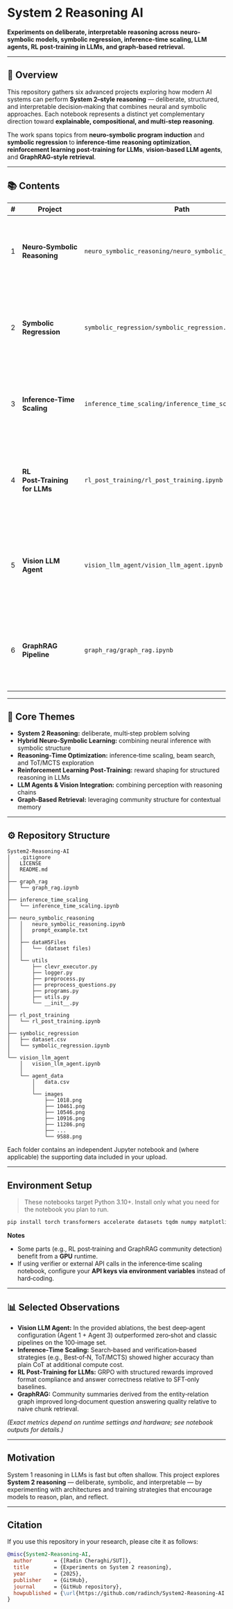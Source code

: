 # System 2 Reasoning AI
**Experiments on deliberate, interpretable reasoning across neuro-symbolic models, symbolic regression, inference-time scaling, LLM agents, RL post-training in LLMs, and graph-based retrieval.**

---

## 🧩 Overview
This repository gathers six advanced projects exploring how modern AI systems can perform **System 2–style reasoning** — deliberate, structured, and interpretable decision‑making that combines neural and symbolic approaches. Each notebook represents a distinct yet complementary direction toward **explainable, compositional, and multi‑step reasoning**.

The work spans topics from **neuro‑symbolic program induction** and **symbolic regression** to **inference‑time reasoning optimization**, **reinforcement learning post‑training for LLMs**, **vision‑based LLM agents**, and **GraphRAG‑style retrieval**.

---

## 📚 Contents

| # | Project | Path | Description |
|---|--------|------|-------------|
| 1 | **Neuro‑Symbolic Reasoning** | `neuro_symbolic_reasoning/neuro_symbolic_reasoning.ipynb` | CLEVR question answering via program induction, symbolic execution, and seq2seq models (LSTM + Transformer). |
| 2 | **Symbolic Regression** | `symbolic_regression/symbolic_regression.ipynb` | Equation discovery with Equation Learner (EQL) layers and a Transformer Seq2Seq model (token vocabulary → SymPy expressions). |
| 3 | **Inference‑Time Scaling** | `inference_time_scaling/inference_time_scaling.ipynb` | Compares Chain‑of‑Thought, Best‑of‑N, Beam Search, Self‑Refine, Tree‑of‑Thoughts, A*, and MCTS on math reasoning. |
| 4 | **RL Post‑Training for LLMs** | `rl_post_training/rl_post_training.ipynb` | Two‑stage fine‑tuning (SFT → GRPO/TRL) with custom rewards for structure (`<think>…</think>` & `<answer>…</answer>`) and correctness. |
| 5 | **Vision LLM Agent** | `vision_llm_agent/vision_llm_agent.ipynb` | Multi‑agent vision reasoning combining OpenCV heuristics with a VLM (Qwen‑VL). Includes ablations and a small 100‑image dataset. |
| 6 | **GraphRAG Pipeline** | `graph_rag/graph_rag.ipynb` | Graph‑based retrieval and community reasoning with entity extraction, Leiden community detection, and community‑scoped answering. |

---

## 🎯 Core Themes
- **System 2 Reasoning:** deliberate, multi‑step problem solving  
- **Hybrid Neuro‑Symbolic Learning:** combining neural inference with symbolic structure  
- **Reasoning‑Time Optimization:** inference‑time scaling, beam search, and ToT/MCTS exploration  
- **Reinforcement Learning Post‑Training:** reward shaping for structured reasoning in LLMs  
- **LLM Agents & Vision Integration:** combining perception with reasoning chains  
- **Graph‑Based Retrieval:** leveraging community structure for contextual memory  

---

## ⚙️ Repository Structure
```
System2-Reasoning-AI
│   .gitignore
│   LICENSE
│   README.md
│
├── graph_rag
│   └── graph_rag.ipynb
│
├── inference_time_scaling
│   └── inference_time_scaling.ipynb
│
├── neuro_symbolic_reasoning
│   │   neuro_symbolic_reasoning.ipynb
│   │   prompt_example.txt
│   │
│   ├── dataH5Files
│   │   └── (dataset files)
│   │
│   └── utils
│       ├── clevr_executor.py
│       ├── logger.py
│       ├── preprocess.py
│       ├── preprocess_questions.py
│       ├── programs.py
│       ├── utils.py
│       └── __init__.py
│
├── rl_post_training
│   └── rl_post_training.ipynb
│
├── symbolic_regression
│   ├── dataset.csv
│   └── symbolic_regression.ipynb
│
└── vision_llm_agent
    │   vision_llm_agent.ipynb
    │
    └── agent_data
        │   data.csv
        │
        └── images
            ├── 1018.png
            ├── 10461.png
            ├── 10546.png
            ├── 10916.png
            ├── 11286.png
            ├── ...
            └── 9588.png

```

Each folder contains an independent Jupyter notebook and (where applicable) the supporting data included in your upload.

---

## Environment Setup
> These notebooks target Python 3.10+. Install only what you need for the notebook you plan to run.

```bash
pip install torch transformers accelerate datasets tqdm numpy matplotlib pandas sympy scikit-learn             trl peft vllm opencv-python pillow             langchain langchain-community langchain-graphrag networkx cdlib pypdf
```
**Notes**
- Some parts (e.g., RL post‑training and GraphRAG community detection) benefit from a **GPU** runtime.  
- If using verifier or external API calls in the inference‑time scaling notebook, configure your **API keys via environment variables** instead of hard‑coding.

---

## 📊 Selected Observations
- **Vision LLM Agent:** In the provided ablations, the best deep‑agent configuration (Agent 1 + Agent 3) outperformed zero‑shot and classic pipelines on the 100‑image set.  
- **Inference‑Time Scaling:** Search‑based and verification‑based strategies (e.g., Best‑of‑N, ToT/MCTS) showed higher accuracy than plain CoT at additional compute cost.  
- **RL Post‑Training for LLMs:** GRPO with structured rewards improved format compliance and answer correctness relative to SFT‑only baselines.  
- **GraphRAG:** Community summaries derived from the entity‑relation graph improved long‑document question answering quality relative to naive chunk retrieval.

*(Exact metrics depend on runtime settings and hardware; see notebook outputs for details.)*

---

## Motivation
System 1 reasoning in LLMs is fast but often shallow. This project explores **System 2 reasoning** — deliberate, symbolic, and interpretable — by experimenting with architectures and training strategies that encourage models to reason, plan, and reflect.

---

## Citation
If you use this repository in your research, please cite it as follows:

```bibtex
@misc{System2-Reasoning-AI,
  author       = {[Radin Cheraghi/SUT]},
  title        = {Experiments on System 2 reasoning},
  year         = {2025},
  publisher    = {GitHub},
  journal      = {GitHub repository},
  howpublished = {\url{https://github.com/radinch/System2-Reasoning-AI.git}}
}